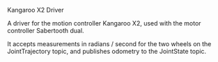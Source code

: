 Kangaroo X2 Driver

A driver for the motion controller Kangaroo X2, used with the motor controller Sabertooth dual.

It accepts measurements in radians / second for the two wheels on the JointTrajectory topic, 
and publishes odometry to the JointState topic.

